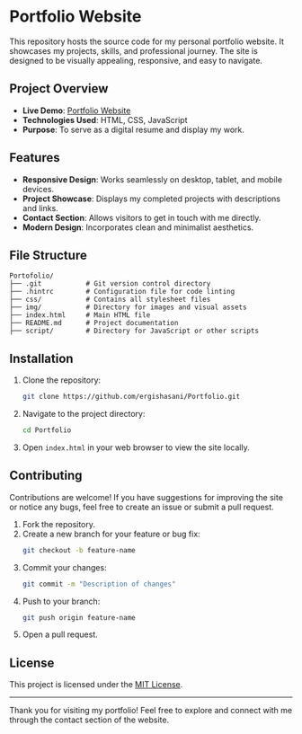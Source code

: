 # Portfolio Website

This repository hosts the source code for my personal portfolio website. It showcases my projects, skills, and professional journey. The site is designed to be visually appealing, responsive, and easy to navigate.

## Project Overview

- **Live Demo**: [Portfolio Website](https://portfolio-ergis.netlify.app/)
- **Technologies Used**: HTML, CSS, JavaScript
- **Purpose**: To serve as a digital resume and display my work.

## Features

- **Responsive Design**: Works seamlessly on desktop, tablet, and mobile devices.
- **Project Showcase**: Displays my completed projects with descriptions and links.
- **Contact Section**: Allows visitors to get in touch with me directly.
- **Modern Design**: Incorporates clean and minimalist aesthetics.

## File Structure

```
Portofolio/
├── .git           # Git version control directory
├── .hintrc        # Configuration file for code linting
├── css/           # Contains all stylesheet files
├── img/           # Directory for images and visual assets
├── index.html     # Main HTML file
├── README.md      # Project documentation
├── script/        # Directory for JavaScript or other scripts
```

## Installation

1. Clone the repository:
   ```bash
   git clone https://github.com/ergishasani/Portfolio.git
   ```
2. Navigate to the project directory:
   ```bash
   cd Portfolio
   ```
3. Open `index.html` in your web browser to view the site locally.

## Contributing

Contributions are welcome! If you have suggestions for improving the site or notice any bugs, feel free to create an issue or submit a pull request.

1. Fork the repository.
2. Create a new branch for your feature or bug fix:
   ```bash
   git checkout -b feature-name
   ```
3. Commit your changes:
   ```bash
   git commit -m "Description of changes"
   ```
4. Push to your branch:
   ```bash
   git push origin feature-name
   ```
5. Open a pull request.

## License

This project is licensed under the [MIT License](LICENSE).

---

Thank you for visiting my portfolio! Feel free to explore and connect with me through the contact section of the website.

